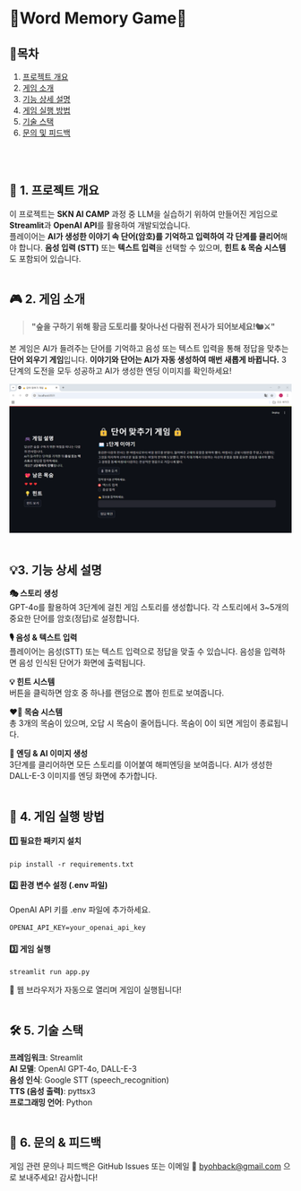# 🎲**Word Memory Game**🎲

## 📝목차
1. [프로젝트 개요](#-프로젝트-개요)
2. [게임 소개](#-게임-소개)
3. [기능 상세 설명](#-기능-상세-설명)
4. [게임 실행 방법](#-게임-실행-방법)
5. [기술 스택](#-기술-스택)
6. [문의 및 피드백](#-문의-및-피드백)
<br>
<br>

## 🚀 1. **프로젝트 개요**
이 프로젝트는 **SKN AI CAMP** 과정 중 LLM을 실습하기 위하여 만들어진 게임으로 **Streamlit**과 **OpenAI API**를 활용하여 개발되었습니다.  
플레이어는 **AI가 생성한 이야기 속 단어(암호)를 기억하고 입력하여 각 단계를 클리어**해야 합니다. **음성 입력 (STT)** 또는 **텍스트 입력**을 선택할 수 있으며, **힌트 & 목숨 시스템**도 포함되어 있습니다.
<br>
<br>

## 🎮 2. 게임 소개
> **"숲을 구하기 위해 황금 도토리를 찾아나선 다람쥐 전사가 되어보세요!🐿️⚔️"**  

본 게임은 AI가 들려주는 단어를 기억하고 음성 또는 텍스트 입력을 통해 정답을 맞추는 **단어 외우기 게임**입니다. **이야기와 단어는 AI가 자동 생성하여 매번 새롭게 바뀝니다.** 3단계의 도전을 모두 성공하고 AI가 생성한 엔딩 이미지를 확인하세요!

![시작 화면](images/main_page.png)
<br>
<br>

## 💡3.  기능 상세 설명
**🎭 스토리 생성**<br>
GPT-4o를 활용하여 3단계에 걸친 게임 스토리를 생성합니다.
각 스토리에서 3~5개의 중요한 단어를 암호(정답)로 설정합니다. <br>

**🎙️ 음성 & 텍스트 입력**<br>
플레이어는 음성(STT) 또는 텍스트 입력으로 정답을 맞출 수 있습니다.
음성을 입력하면 음성 인식된 단어가 화면에 출력됩니다.<br>

**💡 힌트 시스템**<br>
버튼을 클릭하면 암호 중 하나를 랜덤으로 뽑아 힌트로 보여줍니다.<br>

**❤️‍🔥 목숨 시스템**<br>
총 3개의 목숨이 있으며, 오답 시 목숨이 줄어듭니다.
목숨이 0이 되면 게임이 종료됩니다.<br>

**🎊 엔딩 & AI 이미지 생성**<br>
3단계를 클리어하면 모든 스토리를 이어붙여 해피엔딩을 보여줍니다.
AI가 생성한 DALL-E-3 이미지를 엔딩 화면에 추가합니다.<br>
<br>

## 📜 4. **게임 실행 방법**
#### 1️⃣ **필요한 패키지 설치**
```
pip install -r requirements.txt
```

#### 2️⃣ 환경 변수 설정 (.env 파일)
OpenAI API 키를 .env 파일에 추가하세요.
```
OPENAI_API_KEY=your_openai_api_key
```

#### 3️⃣ 게임 실행
```
streamlit run app.py
```
🔹 웹 브라우저가 자동으로 열리며 게임이 실행됩니다!
<br>
<br>

## 🛠 5. 기술 스택
**프레임워크**: Streamlit<br>
**AI 모델**: OpenAI GPT-4o, DALL-E-3<br>
**음성 인식**: Google STT (speech_recognition)<br>
**TTS (음성 출력)**: pyttsx3<br>
**프로그래밍 언어**: Python<br>
<br>

## 📩 6. 문의 & 피드백
게임 관련 문의나 피드백은 GitHub Issues 또는 이메일 📧 byohback@gmail.com 으로 보내주세요! 감사합니다!